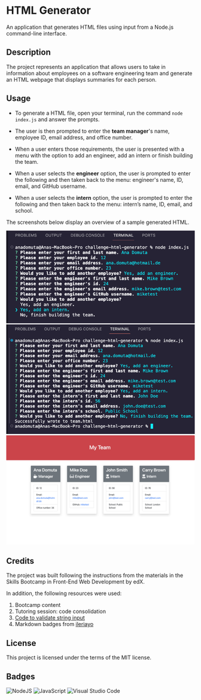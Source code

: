 # HTML Generator

An application that generates HTML files using input from a Node.js command-line interface.

## Description

The project represents an application that allows users to take in information about employees on a software engineering team and generate an HTML webpage that displays summaries for each person.

## Usage

- To generate a HTML file, open your terminal, run the command `node index.js` and answer the prompts.

- The user is then prompted to enter the **team manager**'s name, employee ID, email address, and office number.

- When a user enters those requirements, the user is presented with a menu with the option to add an engineer, add an intern or finish building the team.

- When a user selects the **engineer** option, the user is prompted to enter the following and then taken back to the menu: engineer's name, ID, email, and GitHub username.

- When a user selects the **intern** option, the user is prompted to enter the following and then taken back to the menu: intern’s name, ID, email, and school.

The screenshots below display an overview of a sample generated HTML.

![Add Employee Options](./images/add-employee.png)
![Demo terminal commands](./images/prompts-answers.png)
![HTML Example](./images/HTML-example.png)

## Credits

The project was built following the instructions from the materials in the Skills Bootcamp in Front-End Web Development by edX.

In addition, the following resources were used:

1. Bootcamp content
2. Tutoring session: code consolidation
3. [Code to validate string input](https://www.w3resource.com/javascript/form/all-letters-field.php)
4. Markdown badges from [ileriayo](https://github.com/Ileriayo/markdown-badges?tab=readme-ov-file#markdown-badges)

## License

This project is licensed under the terms of the MIT license.

## Badges

![NodeJS](https://img.shields.io/badge/node.js-6DA55F?style=for-the-badge&logo=node.js&logoColor=white)
![JavaScript](https://img.shields.io/badge/javascript-%23323330.svg?style=for-the-badge&logo=javascript&logoColor=%23F7DF1E)
![Visual Studio Code](https://img.shields.io/badge/Visual%20Studio%20Code-0078d7.svg?style=for-the-badge&logo=visual-studio-code&logoColor=white)
